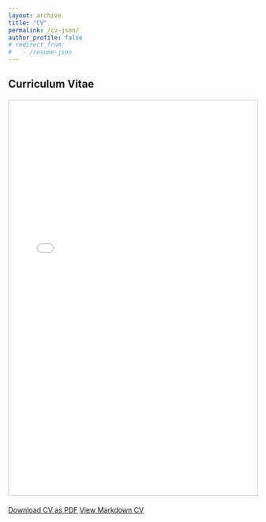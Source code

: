 ```yaml
---
layout: archive
title: "CV"
permalink: /cv-json/
author_profile: false
# redirect_from:
#   - /resume-json
---
```

<!-- Uncomment this if use the cv-template.html -->
<!-- {% include base_path %}
{% include cv-template.html %} -->


<div class="cv-container">
  <h2>Curriculum Vitae</h2>

  <!-- PDF Embedded -->
  <div class="cv-embed" style="margin: 20px 0;">
    <iframe src="{{ base_path }}/files/cv.pdf" 
            width="100%" 
            height="800px" 
            style="border:1px solid #ccc;">
      This browser does not support PDFs. Please download the PDF to view it: 
      <a href="{{ base_path }}/files/cv.pdf">Download CV</a>
    </iframe>
  </div>

  <!-- Download Links -->
  <div class="cv-download-links">
    <a href="{{ base_path }}/files/cv.pdf" class="btn btn--primary">Download CV as PDF</a>
    <a href="{{ base_path }}/files/cv.md" class="btn btn--inverse">View Markdown CV</a>
  </div>
</div>
